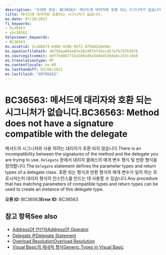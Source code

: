 ```yaml
---
description: '자세한 정보: BC36563: 메서드에 대리자와 호환 되는 시그니처가 없습니다.'
title: 메서드에 대리자와 호환되는 시그니처가 없습니다.
ms.date: 07/20/2015
f1_keywords:
- bc36563
- vbc36563
helpviewer_keywords:
- BC36563
ms.assetid: 3ca8b873-e98d-419b-95f2-d75bd2a9eb6c
ms.openlocfilehash: d6756ea664a97e282497bf45ecd57efb7d7b59f6
ms.sourcegitcommit: ddf7edb67715a5b9a45e3dd44536dabc153c1de0
ms.translationtype: MT
ms.contentlocale: ko-KR
ms.lasthandoff: 02/06/2021
ms.locfileid: "99795822"
---
```

# <a name="bc36563-method-does-not-have-a-signature-compatible-with-the-delegate"></a><span data-ttu-id="cd912-103">BC36563: 메서드에 대리자와 호환 되는 시그니처가 없습니다.</span><span class="sxs-lookup"><span data-stu-id="cd912-103">BC36563: Method does not have a signature compatible with the delegate</span></span>

<span data-ttu-id="cd912-104">메서드의 시그니처와 사용 하려는 대리자가 호환 되지 않습니다.</span><span class="sxs-lookup"><span data-stu-id="cd912-104">There is an incompatibility between the signatures of the method and the delegate you are trying to use.</span></span> <span data-ttu-id="cd912-105">`Delegate` 문에서 대리자 클래스의 매개 변수 형식 및 반환 형식을 정의합니다.</span><span class="sxs-lookup"><span data-stu-id="cd912-105">The `Delegate` statement defines the parameter types and return types of a delegate class.</span></span> <span data-ttu-id="cd912-106">호환 되는 형식과 반환 형식의 매개 변수가 일치 하는 프로시저는이 대리자 형식의 인스턴스를 만드는 데 사용할 수 있습니다.</span><span class="sxs-lookup"><span data-stu-id="cd912-106">Any procedure that has matching parameters of compatible types and return types can be used to create an instance of this delegate type.</span></span>

 <span data-ttu-id="cd912-107">**오류 ID:** BC36563</span><span class="sxs-lookup"><span data-stu-id="cd912-107">**Error ID:** BC36563</span></span>

## <a name="see-also"></a><span data-ttu-id="cd912-108">참고 항목</span><span class="sxs-lookup"><span data-stu-id="cd912-108">See also</span></span>

- [<span data-ttu-id="cd912-109">AddressOf 연산자</span><span class="sxs-lookup"><span data-stu-id="cd912-109">AddressOf Operator</span></span>](../operators/addressof-operator.md)
- [<span data-ttu-id="cd912-110">Delegate 문</span><span class="sxs-lookup"><span data-stu-id="cd912-110">Delegate Statement</span></span>](../statements/delegate-statement.md)
- [<span data-ttu-id="cd912-111">Overload Resolution</span><span class="sxs-lookup"><span data-stu-id="cd912-111">Overload Resolution</span></span>](../../programming-guide/language-features/procedures/overload-resolution.md)
- [<span data-ttu-id="cd912-112">Visual Basic의 제네릭 형식</span><span class="sxs-lookup"><span data-stu-id="cd912-112">Generic Types in Visual Basic</span></span>](../../programming-guide/language-features/data-types/generic-types.md)
